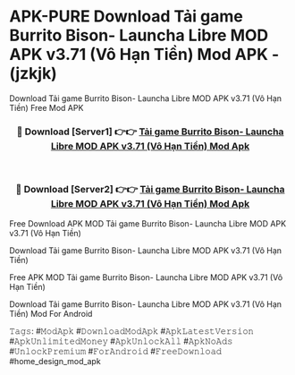 # APK-PURE Download Tải game Burrito Bison- Launcha Libre MOD APK v3.71 (Vô Hạn Tiền) Mod APK - (jzkjk)
Download Tải game Burrito Bison- Launcha Libre MOD APK v3.71 (Vô Hạn Tiền) Free Mod APK

<div align="center">
<h3>🔴 Download [Server1] 👉👉 <a href="https://apk-comot.site?title=Tải_game_Burrito_Bison-_Launcha_Libre_MOD_APK_v3.71_(Vô_Hạn_Tiền)">Tải game Burrito Bison- Launcha Libre MOD APK v3.71 (Vô Hạn Tiền) Mod Apk</a></h3><br>

<h3>🔴 Download [Server2] 👉👉 <a href="https://apk-comot.site?title=Tải_game_Burrito_Bison-_Launcha_Libre_MOD_APK_v3.71_(Vô_Hạn_Tiền)">Tải game Burrito Bison- Launcha Libre MOD APK v3.71 (Vô Hạn Tiền) Mod Apk</a></h3>
</div>


Free Download APK MOD Tải game Burrito Bison- Launcha Libre MOD APK v3.71 (Vô Hạn Tiền)

Download Tải game Burrito Bison- Launcha Libre MOD APK v3.71 (Vô Hạn Tiền) 

Free APK MOD Tải game Burrito Bison- Launcha Libre MOD APK v3.71 (Vô Hạn Tiền) 

Download Tải game Burrito Bison- Launcha Libre MOD APK v3.71 (Vô Hạn Tiền) Mod For Android

𝚃𝚊𝚐𝚜: #𝙼𝚘𝚍𝙰𝚙𝚔 #𝙳𝚘𝚠𝚗𝚕𝚘𝚊𝚍𝙼𝚘𝚍𝙰𝚙𝚔 #𝙰𝚙𝚔𝙻𝚊𝚝𝚎𝚜𝚝𝚅𝚎𝚛𝚜𝚒𝚘𝚗 #𝙰𝚙𝚔𝚄𝚗𝚕𝚒𝚖𝚒𝚝𝚎𝚍𝙼𝚘𝚗𝚎𝚢 #𝙰𝚙𝚔𝚄𝚗𝚕𝚘𝚌𝚔𝙰𝚕𝚕 #𝙰𝚙𝚔𝙽𝚘𝙰𝚍𝚜 #𝚄𝚗𝚕𝚘𝚌𝚔𝙿𝚛𝚎𝚖𝚒𝚞𝚖 #𝙵𝚘𝚛𝙰𝚗𝚍𝚛𝚘𝚒𝚍 #𝙵𝚛𝚎𝚎𝙳𝚘𝚠𝚗𝚕𝚘𝚊𝚍 #home_design_mod_apk